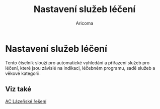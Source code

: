 ﻿---
    title: "Nastavení služeb léčení"
    author: Aricoma
    ms.date: 04/30/2018
    ms.topic: article
    ms.prod: dynamics-nav-2017
    ms.contentlocale: cs-cz
    ms.lasthandoff: 04/30/2018
---

# Nastavení služeb léčení

Tento číselník slouží pro automatické vyhledání a přiřazení služeb pro léčení, které jsou závislé na indikaci, léčebném programu, sadě služeb a věkové kategorii.  


## <a name="see-also"></a>Viz také
[AC Lázeňské řešení](ac-spa-solution.md)